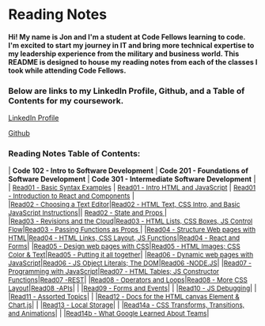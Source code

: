# Reading Notes

#### Hi! My name is Jon and I'm a student at Code Fellows learning to code.  I'm excited to start my journey in IT and bring more technical expertise to my leadership experience from the military and business world. This README is designed to house my reading notes from each of the classes I took while attending Code Fellows.

### Below are links to my LinkedIn Profile, Github, and a Table of Contents for my coursework. 

[LinkedIn Profile](https://www.linkedin.com/in/jon-gitter-a0123485/)

[Github](https://github.com/jon-gitter) 



### Reading Notes Table of Contents:

| **Code 102 - Intro to Software Development** | **Code 201 - Foundations of Software Development** | **Code 301 - Intermediate Software Development** |
| [<font size ="2">Read01 - Basic Syntax Examples</font>](/Code102/Read01.md) | [<font size ="2">Read01 - Intro HTML and JavaScript</font>](/Code201/class-01.md) | [<font size ="2">Read01 - Introduction to React and Components</font>](/Code301/class-01.md) |            
|[<font size ="2">Read02 - Choosing a Text Editor</font>](/Code102/Read02.md)|[<font size ="2">Read02 - HTML Text, CSS Intro, and Basic JavaScript Instructions</font>](/Code201/class-02.md)|| [<font size ="2">Read02 - State and Props </font>](/Code301/class-02.md) |           
|[<font size ="2">Read03 - Revisions and the Cloud</font>](/Code102/Read03.md)|[<font size ="2">Read03 - HTML Lists, CSS Boxes, JS Control Flow</font>](/Code201/class-03.md)|[<font size ="2">Read03 - Passing Functions as Props </font>](/Code301/class-03.md)|
|[<font size ="2">Read04 - Structure Web pages with HTML</font>](/Code102/Read04.md)|[<font size ="2">Read04 - HTML Links, CSS Layout, JS Functions</font>](/Code201/class-04.md)|[<font size ="2">Read04 - React and Forms</font>](/Code301/class-04.md)|
|[<font size ="2">Read05 - Design web pages with CSS</font>](/Code102/Read05.md)|[<font size ="2">Read05 - HTML Images; CSS Color & Text</font>](/Code201/class-05.md)|[<font size ="2">Read05 - Putting it all together</font>](/Code301/class-05.md)|
|[<font size ="2">Read06 - Dynamic web pages with JavaScript</font>](/Code102/Read06.md)|[<font size ="2">Read06 - JS Object Literals; The DOM</font>](/Code201/class-06.md)|[<font size ="2">Read06 -NODE.JS</font>](/Code301/class-06.md)|
|[<font size ="2">Read07 - Programming with JavaScript</font>](/Code102/Read07.md)|[<font size ="2">Read07 - HTML Tables; JS Constructor Functions</font>](/Code201/class-07.md)|[<font size ="2">Read07 -REST</font>](/Code301/class-07.md)|
|[<font size ="2">Read08 - Operators and Loops</font>](/Code102/Read08.md)|[<font size ="2">Read08 - More CSS Layout</font>](/Code201/class-08.md)|[<font size ="2">Read08 -APIs</font>](/Code301/class-08.md)|
| |[<font size ="2">Read09 - Forms and Events</font>](/Code201/class-09.md)|
|                                                                                                  |[<font size ="2">Read10 - JS Debugging</font>](/Code201/class-10.md)|
|                                                                                                   |[<font size ="2">Read11 - Assorted Topics</font>](/Code201/class-11.md)|
|                                                                                                   |[<font size ="2">Read12 - Docs for the HTML canvas Element & Chart.js</font>](/Code201/class-12.md)|
|                                                                                                   |[<font size ="2">Read13 - Local Storage</font>](/Code201/class-13.md)|
|                                                                                                   |[<font size ="2">Read14a - CSS Transforms, Transitions, and Animations</font>](/Code201/class-14a.md)|
|                                                                                                   |[<font size ="2">Read14b - What Google Learned About Teams</font>](/Code201/class-14b.md)|



<!-- ## Table of Contents Code 102 Labs:
+ [Lab01b - Growth Mindset](https://jon-gitter.github.io/reading-notes/Code102/Lab01b.md)
+ [Lab03 - Revisions and the Cloud](https://jon-gitter.github.io/reading-notes/Code102/Lab03.md)
+ [Lab04 - Structure Web Page with HTML](https://jon-gitter.github.io/reading-notes/Code102/homepage.html)
+ [Lab05 - Design web pages with CSS](https://jon-gitter.github.io/reading-notes/Code102/jonhobby2.html)


## Table of Contents Code 201 Labs:
+ [Lab01b - Getting Up and Running!](https://jon-gitter.github.io/reading-notes/Code201/Lab01b.html) -->







